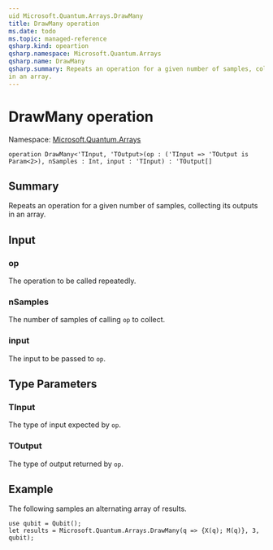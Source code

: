```yaml
---
uid Microsoft.Quantum.Arrays.DrawMany
title: DrawMany operation
ms.date: todo
ms.topic: managed-reference
qsharp.kind: opeartion
qsharp.namespace: Microsoft.Quantum.Arrays
qsharp.name: DrawMany
qsharp.summary: Repeats an operation for a given number of samples, collecting its outputs
in an array.
---
```


# DrawMany operation

Namespace: [Microsoft.Quantum.Arrays](xref:Microsoft.Quantum.Arrays)

```qsharp
operation DrawMany<'TInput, 'TOutput>(op : ('TInput => 'TOutput is Param<2>), nSamples : Int, input : 'TInput) : 'TOutput[]
```

## Summary
Repeats an operation for a given number of samples, collecting its outputs
in an array.

## Input
### op
The operation to be called repeatedly.
### nSamples
The number of samples of calling `op` to collect.
### input
The input to be passed to `op`.

## Type Parameters
### TInput
The type of input expected by `op`.
### TOutput
The type of output returned by `op`.

## Example
The following samples an alternating array of results.
```qsharp
use qubit = Qubit();
let results = Microsoft.Quantum.Arrays.DrawMany(q => {X(q); M(q)}, 3, qubit);
```
